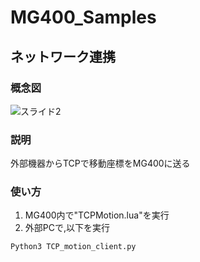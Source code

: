 # MG400_Samples
## ネットワーク連携
### 概念図

![スライド2](https://user-images.githubusercontent.com/40942409/122847881-78ed0180-d343-11eb-8866-aa7265b3f05f.JPG)


### 説明
外部機器からTCPで移動座標をMG400に送る

### 使い方
1. MG400内で"TCPMotion.lua"を実行
2. 外部PCで,以下を実行
```
Python3 TCP_motion_client.py
```
